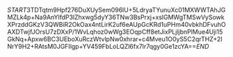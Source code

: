 $START$3TDTqtm9Hpf276DuXUySem096lU+5LdryaTYunuXc01MXWWTAhJGMZLk4p+Na9AnYlfdP3lZhxwg5dyY36TNw3BsPrxj+xslGMWgTMSwVySowkXPrzddGKzV3QWBiR2OkOax4ntLirK2uf6eAUpGcKRd1uPHm40vbkhDFvuhOAXDTwjfJOrsU7zDXxP/1WvLqhoz0wWg3EOqpCff8etJixPLjljbnPlMue4Uji15GkNq+Apxw6BC3UEboXuRczWtvlpNw0xhrar+c4Mveu1O0yS5C2qrTHZ+2INrY9H2+RAtsM0JGFIlgp+YV459FbLoLQZl6fx7lr7qgy0Ge1zcYA==$END$